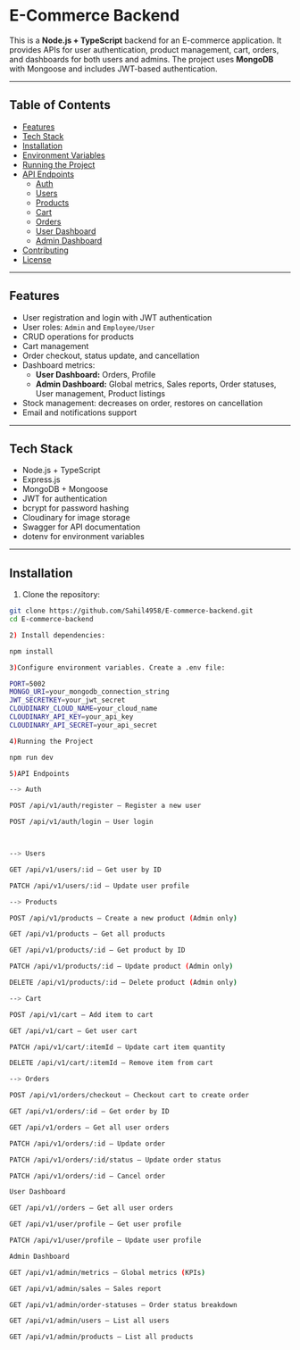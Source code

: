 # E-Commerce Backend

This is a **Node.js + TypeScript** backend for an E-commerce application. It provides APIs for user authentication, product management, cart, orders, and dashboards for both users and admins. The project uses **MongoDB** with Mongoose and includes JWT-based authentication.

---

## Table of Contents
- [Features](#features)
- [Tech Stack](#tech-stack)
- [Installation](#installation)
- [Environment Variables](#environment-variables)
- [Running the Project](#running-the-project)
- [API Endpoints](#api-endpoints)
  - [Auth](#auth)
  - [Users](#users)
  - [Products](#products)
  - [Cart](#cart)
  - [Orders](#orders)
  - [User Dashboard](#user-dashboard)
  - [Admin Dashboard](#admin-dashboard)
- [Contributing](#contributing)
- [License](#license)

---

## Features
- User registration and login with JWT authentication
- User roles: `Admin` and `Employee/User`
- CRUD operations for products
- Cart management
- Order checkout, status update, and cancellation
- Dashboard metrics:
  - **User Dashboard:** Orders, Profile
  - **Admin Dashboard:** Global metrics, Sales reports, Order statuses, User management, Product listings
- Stock management: decreases on order, restores on cancellation
- Email and notifications support

---

## Tech Stack
- Node.js + TypeScript
- Express.js
- MongoDB + Mongoose
- JWT for authentication
- bcrypt for password hashing
- Cloudinary for image storage
- Swagger for API documentation
- dotenv for environment variables

---

## Installation

1. Clone the repository:
```bash
git clone https://github.com/Sahil4958/E-commerce-backend.git
cd E-commerce-backend

2) Install dependencies:

npm install

3)Configure environment variables. Create a .env file:

PORT=5002
MONGO_URI=your_mongodb_connection_string
JWT_SECRETKEY=your_jwt_secret
CLOUDINARY_CLOUD_NAME=your_cloud_name
CLOUDINARY_API_KEY=your_api_key
CLOUDINARY_API_SECRET=your_api_secret

4)Running the Project

npm run dev

5)API Endpoints

--> Auth

POST /api/v1/auth/register – Register a new user

POST /api/v1/auth/login – User login



--> Users

GET /api/v1/users/:id – Get user by ID

PATCH /api/v1/users/:id – Update user profile

--> Products

POST /api/v1/products – Create a new product (Admin only)

GET /api/v1/products – Get all products

GET /api/v1/products/:id – Get product by ID

PATCH /api/v1/products/:id – Update product (Admin only)

DELETE /api/v1/products/:id – Delete product (Admin only)

--> Cart

POST /api/v1/cart – Add item to cart

GET /api/v1/cart – Get user cart

PATCH /api/v1/cart/:itemId – Update cart item quantity

DELETE /api/v1/cart/:itemId – Remove item from cart

--> Orders

POST /api/v1/orders/checkout – Checkout cart to create order

GET /api/v1/orders/:id – Get order by ID

GET /api/v1/orders – Get all user orders

PATCH /api/v1/orders/:id – Update order

PATCH /api/v1/orders/:id/status – Update order status

PATCH /api/v1/orders/:id – Cancel order

User Dashboard

GET /api/v1//orders – Get all user orders

GET /api/v1/user/profile – Get user profile

PATCH /api/v1/user/profile – Update user profile

Admin Dashboard

GET /api/v1/admin/metrics – Global metrics (KPIs)

GET /api/v1/admin/sales – Sales report

GET /api/v1/admin/order-statuses – Order status breakdown

GET /api/v1/admin/users – List all users

GET /api/v1/admin/products – List all products



